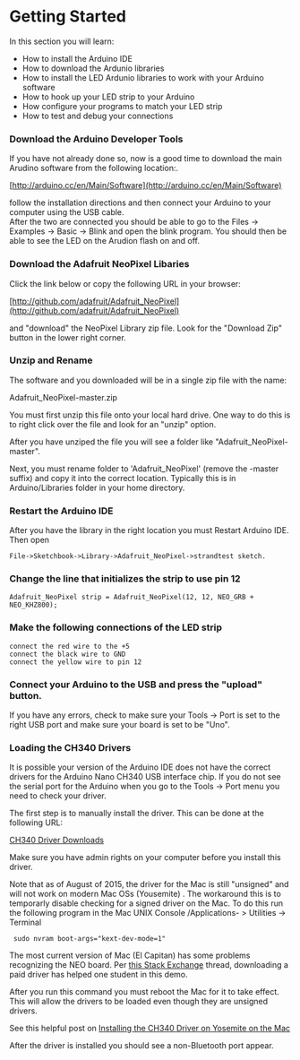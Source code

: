 Getting Started
=======
In this section you will learn:

* How to install the Arduino IDE
* How to download the Ardunio libraries
* How to install the LED Ardunio libraries to work with your Arduino software
* How to hook up your LED strip to your Arduino
* How configure your programs to match your LED strip
* How to test and debug your connections

### Download the Arduino Developer Tools
If you have not already done so, now is a good time to download the main Arudino software from the following location:.

[http://arduino.cc/en/Main/Software](http://arduino.cc/en/Main/Software)

follow the installation directions and then connect your Arduino to your computer using the USB cable.  
After the two are connected you should be able to go to the Files -> Examples -> Basic -> Blink and open the
blink program.  You should then be able to see the LED on the Arudion flash on and off.

### Download the Adafruit NeoPixel Libaries

Click the link below or copy the following URL in your browser:

[http://github.com/adafruit/Adafruit_NeoPixel](http://github.com/adafruit/Adafruit_NeoPixel)

and "download" the NeoPixel Library zip file.  Look for the "Download Zip" button in the lower right corner.


### Unzip and Rename
The software and you downloaded will be in a single zip file with the name:

Adafruit_NeoPixel-master.zip

You must first unzip this file onto your local hard drive.  One way to do this is to right click over
the file and look for an "unzip" option.

After you have unziped the file you will see a folder like "Adafruit_NeoPixel-master".

Next, you must rename folder to 'Adafruit_NeoPixel' (remove the -master suffix) and copy it into the correct location.
Typically this is in Arduino/Libraries folder in your home directory.


### Restart the Arduino IDE

After you have the library in the right location you must Restart Arduino IDE.  Then open 

    File->Sketchbook->Library->Adafruit_NeoPixel->strandtest sketch.

### Change the line that initializes the strip to use pin 12

    Adafruit_NeoPixel strip = Adafruit_NeoPixel(12, 12, NEO_GRB + NEO_KHZ800);

### Make the following connections of the LED strip
    connect the red wire to the +5 
    connect the black wire to GND
    connect the yellow wire to pin 12
    
### Connect your Arduino to the USB and press the "upload" button. 

If you have any errors, check to make sure your Tools -> Port is set to the right USB port and make sure your board is set to be "Uno".

### Loading the CH340 Drivers

It is possible your version of the Arduino IDE does not have the correct drivers for the Arduino Nano CH340 USB interface chip.
If you do not see the serial port for the Arduino when you go to the Tools -> Port menu you need to check your driver.

The first step is to manually install the driver.  This can be done at the following URL:

[CH340 Driver Downloads](http://www.wch.cn/download/CH341SER_MAC_ZIP.html)

Make sure you have admin rights on your computer before you install this driver.

Note that as of August of 2015, the driver for the Mac is still "unsigned" and will not work on modern Mac OSs (Yousemite) .
The workaround this is to temporarly disable checking for a signed driver on the Mac.  To do this run the following
program in the Mac UNIX Console /Applications- > Utilities -> Terminal

     sudo nvram boot-args="kext-dev-mode=1"
     

The most current version of Mac (El Capitan) has some problems recognizing the NEO board.  Per [this Stack Exchange](http://arduino.stackexchange.com/questions/14018/arduino-not-detected-on-el-capitan-public-beta-6) thread, downloading a paid driver has helped one student in this demo.

After you run this command you must reboot the Mac for it to take effect.  This will allow the drivers to be loaded even though they are unsigned drivers.

See this helpful post on [Installing the CH340 Driver on Yosemite on the Mac](http://kiguino.moos.io/2014/12/31/how-to-use-arduino-nano-mini-pro-with-CH340G-on-mac-osx-yosemite.html)

After the driver is installed you should see a non-Bluetooth port appear.  
